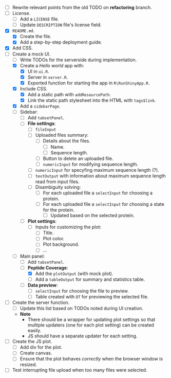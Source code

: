  - [ ] Rewrite relevant points from the old TODO on **refactoring** branch.
 - [ ] License.
    - [ ] Add a `LICENSE` file.
    - [ ] Update `DESCRIPTION` file's license field.
 - [x] `README.md`.
    - [x] Create the file.
    - [x] Add a step-by-step deployment guide.
 - [x] Add CSS.
 - [ ] Create a mock UI.
    - [ ] Write TODOs for the serverside during implementation.
    - [x] Create a *Hello world* app with:
        - [x] UI in `ui.R`.
        - [x] Server in `server.R`.
        - [x] Exported function for starting the app in `R\RunShinyApp.R`.
    - [x] Include CSS.
        - [x] Add a static path with `addResourcePath`.
        - [x] Link the static path stylesheet into the HTML with `tags$link`.
    - [x] Add a `sidebarPage`.
    - [ ] Sidebar:
        - [ ] Add `tabsetPanel`.
        - [ ] **File settings**:
            - [ ] `fileInput`
            - [ ] Uploaded files summary:
                - [ ] Details about the files.
                    - [ ] Name.
                    - [ ] Sequence length.
                - [ ] Button to delete an uploaded file.
                - [ ] `numericInput` for modifying sequence length.
            - [ ] `numericInput` for specyfing maximum sequence length (?).
            - [ ] `textOutput` with information about maximum sequence length read from input files.
            - [ ] Disambiguity solving:
                - [ ] For each uploaded file a `selectInput` for choosing a protein.
                - [ ] For each uploaded file a `selectInput` for choosing a state for the protein.
                    - [ ] Updated based on the selected protein.
        - [ ] **Plot settings**:
            - [ ] Inputs for customizing the plot:
                - [ ] Title.
                - [ ] Plot color.
                - [ ] Plot background.
                - [ ] ...
    - [ ] Main panel:
        - [ ] Add `tabsetPanel`.
        - [ ] **Peptide Coverage**:
            - [x] Add the `plotOutput` (with mock plot).
            - [ ] Add a `tableOutput` for summary and statistics table.
        - [ ] **Data preview**:
            - [ ] `selectInput` for choosing the file to preview.
            - [ ] Table created with `DT` for previewing the selected file.
 - [ ] Create the server function.
    - [ ] Update this list based on TODOs noted during UI creation.
    - **Note**
        - There should be a wrapper for updating plot settings so that multiple updaters (one for each plot setting) can be created easily. 
        - JS should have a separate updater for each setting.
 - [ ] Create the JS plot.
    - [ ] Add div for the plot.
    - [ ] Create canvas.
    - [ ] Ensure that the plot behaves *correctly* when the browser window is resized.
 - [ ] Test interrupting file upload when too many files were selected.
